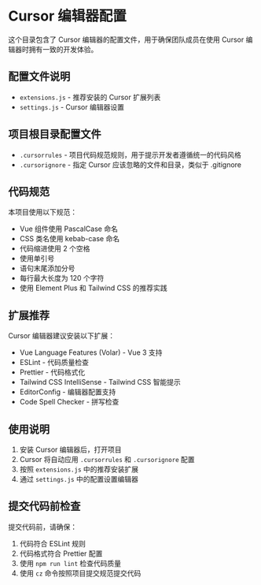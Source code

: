 # Cursor 编辑器配置

这个目录包含了 Cursor 编辑器的配置文件，用于确保团队成员在使用 Cursor 编辑器时拥有一致的开发体验。

## 配置文件说明

- `extensions.js` - 推荐安装的 Cursor 扩展列表
- `settings.js` - Cursor 编辑器设置

## 项目根目录配置文件

- `.cursorrules` - 项目代码规范规则，用于提示开发者遵循统一的代码风格
- `.cursorignore` - 指定 Cursor 应该忽略的文件和目录，类似于 .gitignore

## 代码规范

本项目使用以下规范：

- Vue 组件使用 PascalCase 命名
- CSS 类名使用 kebab-case 命名
- 代码缩进使用 2 个空格
- 使用单引号
- 语句末尾添加分号
- 每行最大长度为 120 个字符
- 使用 Element Plus 和 Tailwind CSS 的推荐实践

## 扩展推荐

Cursor 编辑器建议安装以下扩展：

- Vue Language Features (Volar) - Vue 3 支持
- ESLint - 代码质量检查
- Prettier - 代码格式化
- Tailwind CSS IntelliSense - Tailwind CSS 智能提示
- EditorConfig - 编辑器配置支持
- Code Spell Checker - 拼写检查

## 使用说明

1. 安装 Cursor 编辑器后，打开项目
2. Cursor 将自动应用 `.cursorrules` 和 `.cursorignore` 配置
3. 按照 `extensions.js` 中的推荐安装扩展
4. 通过 `settings.js` 中的配置设置编辑器

## 提交代码前检查

提交代码前，请确保：

1. 代码符合 ESLint 规则
2. 代码格式符合 Prettier 配置
3. 使用 `npm run lint` 检查代码质量
4. 使用 `cz` 命令按照项目提交规范提交代码 
